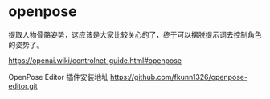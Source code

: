 # openpose

提取人物骨骼姿势，这应该是大家比较关心的了，终于可以摆脱提示词去控制角色的姿势了。

https://openai.wiki/controlnet-guide.html#openpose

OpenPose Editor 插件安装地址
https://github.com/fkunn1326/openpose-editor.git
